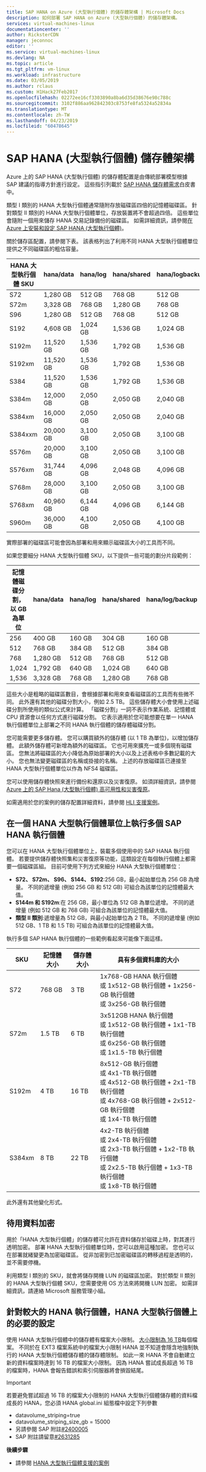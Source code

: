 ```yaml
---
title: SAP HANA on Azure (大型執行個體) 的儲存體架構 | Microsoft Docs
description: 如何部署 SAP HANA on Azure (大型執行個體) 的儲存體架構。
services: virtual-machines-linux
documentationcenter: ''
author: RicksterCDN
manager: jeconnoc
editor: ''
ms.service: virtual-machines-linux
ms.devlang: NA
ms.topic: article
ms.tgt_pltfrm: vm-linux
ms.workload: infrastructure
ms.date: 03/05/2019
ms.author: rclaus
ms.custom: H1Hack27Feb2017
ms.openlocfilehash: 02272ee16cf3303890a8ba6d35d38676e98c788c
ms.sourcegitcommit: 3102f886aa962842303c8753fe8fa5324a52834a
ms.translationtype: MT
ms.contentlocale: zh-TW
ms.lasthandoff: 04/23/2019
ms.locfileid: "60478645"
---
```

# <a name="sap-hana-large-instances-storage-architecture"></a>SAP HANA (大型執行個體) 儲存體架構

Azure 上的 SAP HANA (大型執行個體) 的儲存體配置是由傳統部署模型根據 SAP 建議的指導方針進行設定。 這些指引列載於 [SAP HANA 儲存體需求](https://go.sap.com/documents/2015/03/74cdb554-5a7c-0010-82c7-eda71af511fa.html)白皮書中。

類型 I 類別的 HANA 大型執行個體通常隨附存放磁碟區四倍的記憶體磁碟區。 針對類型 II 類別的 HANA 大型執行個體單位，存放裝置將不會超過四倍。 這些單位會隨附一個用來儲存 HANA 交易記錄備份的磁碟區。 如需詳細資訊，請參閱[在 Azure 上安裝和設定 SAP HANA (大型執行個體)](hana-installation.md?toc=%2fazure%2fvirtual-machines%2flinux%2ftoc.json)。

關於儲存區配置，請參閱下表。 該表格列出了利用不同 HANA 大型執行個體單位提供之不同磁碟區的粗估容量。

| HANA 大型執行個體 SKU | hana/data | hana/log | hana/shared | hana/logbackups |
| --- | --- | --- | --- | --- |
| S72 | 1,280 GB | 512 GB | 768 GB | 512 GB |
| S72m | 3,328 GB | 768 GB |1,280 GB | 768 GB |
| S96 | 1,280 GB | 512 GB | 768 GB | 512 GB |
| S192 | 4,608 GB | 1,024 GB | 1,536 GB | 1,024 GB |
| S192m | 11,520 GB | 1,536 GB | 1,792 GB | 1,536 GB |
| S192xm |  11,520 GB |  1,536 GB |  1,792 GB |  1,536 GB |
| S384 | 11,520 GB | 1,536 GB | 1,792 GB | 1,536 GB |
| S384m | 12,000 GB | 2,050 GB | 2,050 GB | 2,040 GB |
| S384xm | 16,000 GB | 2,050 GB | 2,050 GB | 2,040 GB |
| S384xxm |  20,000 GB | 3,100 GB | 2,050 GB | 3,100 GB |
| S576m | 20,000 GB | 3,100 GB | 2,050 GB | 3,100 GB |
| S576xm | 31,744 GB | 4,096 GB | 2,048 GB | 4,096 GB |
| S768m | 28,000 GB | 3,100 GB | 2,050 GB | 3,100 GB |
| S768xm | 40,960 GB | 6,144 GB | 4,096 GB | 6,144 GB |
| S960m | 36,000 GB | 4,100 GB | 2,050 GB | 4,100 GB |


實際部署的磁碟區可能會因為部署和用來顯示磁碟區大小的工具而不同。

如果您要細分 HANA 大型執行個體 SKU，以下提供一些可能的劃分片段範例：

| 記憶體磁碟分割，以 GB 為單位 | hana/data | hana/log | hana/shared | hana/log/backup |
| --- | --- | --- | --- | --- |
| 256 | 400 GB | 160 GB | 304 GB | 160 GB |
| 512 | 768 GB | 384 GB | 512 GB | 384 GB |
| 768 | 1,280 GB | 512 GB | 768 GB | 512 GB |
| 1,024 | 1,792 GB | 640 GB | 1,024 GB | 640 GB |
| 1,536 | 3,328 GB | 768 GB | 1,280 GB | 768 GB |


這些大小是粗略的磁碟區數目，會根據部署和用來查看磁碟區的工具而有些微不同。 此外還有其他的磁碟分割大小，例如 2.5 TB。 這些儲存體大小會使用上述磁碟分割所使用的類似公式來計算。 「磁碟分割」一詞不表示作業系統、記憶體或 CPU 資源會以任何方式進行磁碟分割。 它表示適用於您可能想要在單一 HANA 執行個體單位上部署之不同 HANA 執行個體的儲存體磁碟分割。 

您可能需要更多儲存體。 您可以購買額外的儲存體 (以 1 TB 為單位)，以增加儲存體。 此額外儲存體可新增為額外的磁碟區。 它也可用來擴充一或多個現有磁碟區。 您無法將磁碟區的大小降低為原始部署的大小以及上述表格中多數記載的大小。 您也無法變更磁碟區的名稱或掛接的名稱。 上述的存放磁碟區已連接至 HANA 大型執行個體單位以作為 NFS4 磁碟區。

您可以使用儲存體快照來進行備份和還原以及災害復原。 如須詳細資訊，請參閱 [Azure 上的 SAP Hana (大型執行個體) 高可用性和災害復原](hana-overview-high-availability-disaster-recovery.md?toc=%2fazure%2fvirtual-machines%2flinux%2ftoc.json)。

如需適用於您的案例的儲存配置詳細資料，請參閱 [HLI 支援案例](hana-supported-scenario.md)。

## <a name="run-multiple-sap-hana-instances-on-one-hana-large-instance-unit"></a>在一個 HANA 大型執行個體單位上執行多個 SAP HANA 執行個體

您可以在 HANA 大型執行個體單位上，裝載多個使用中的 SAP HANA 執行個體。 若要提供儲存體快照集和災害復原等功能，這類設定在每個執行個體上都需要一個磁碟區組。 目前可使用下列方式來細分 HANA 大型執行個體單位：

- **S72、 S72m、 S96、 S144、 S192**:256 GB，最小起始單位為 256 GB 為增量。 不同的遞增量 (例如 256 GB 和 512 GB) 可組合為該單位的記憶體最大值。
- **S144m 和 S192m**:在 256 GB，最小單位為 512 GB 為單位遞增。 不同的遞增量 (例如 512 GB 和 768 GB) 可組合為該單位的記憶體最大值。
- **類型 II 類別**:遞增量為 512 GB，與最小起始單位為 2 TB。 不同的遞增量 (例如 512 GB、1 TB 和 1.5 TB) 可組合為該單位的記憶體最大值。

執行多個 SAP HANA 執行個體的一些範例看起來可能像下面這樣。

| SKU | 記憶體大小 | 儲存體大小 | 具有多個資料庫的大小 |
| --- | --- | --- | --- |
| S72 | 768 GB | 3 TB | 1x768-GB HANA 執行個體<br /> 或 1x512-GB 執行個體 + 1x256-GB 執行個體<br /> 或 3x256-GB 執行個體 | 
| S72m | 1.5 TB | 6 TB | 3x512GB HANA 執行個體<br />或 1x512-GB 執行個體 + 1x1-TB 執行個體<br />或 6x256-GB 執行個體<br />或 1x1.5-TB 執行個體 | 
| S192m | 4 TB | 16 TB | 8x512-GB 執行個體<br />或 4x1-TB 執行個體<br />或 4x512-GB 執行個體 + 2x1-TB 執行個體<br />或 4x768-GB 執行個體 + 2x512-GB 執行個體<br />或 1x4-TB 執行個體 |
| S384xm | 8 TB | 22 TB | 4x2-TB 執行個體<br />或 2x4-TB 執行個體<br />或 2x3-TB 執行個體 + 1x2-TB 執行個體<br />或 2x2.5-TB 執行個體 + 1x3-TB 執行個體<br />或 1x8-TB 執行個體 |


此外還有其他變化形式。 

## <a name="encryption-of-data-at-rest"></a>待用資料加密
用於「HANA 大型執行個體」的儲存體可允許在資料儲存於磁碟上時，對其進行透明加密。 部署 HANA 大型執行個體單位時，您可以啟用這種加密。 您也可以在部署就緒變更為加密磁碟區。 從非加密到已加密磁碟區的轉移過程是透明的，並不需要停機。 

利用類型 I 類別的 SKU，就會將儲存開機 LUN 的磁碟區加密。 對於類型 II 類別的 HANA 大型執行個體 SKU，您需要使用 OS 方法來將開機 LUN 加密。 如需詳細資訊，請連絡 Microsoft 服務管理小組。

## <a name="required-settings-for-larger-hana-instances-on-hana-large-instances"></a>針對較大的 HANA 執行個體，HANA 大型執行個體上的必要的設定
使用 HANA 大型執行個體中的儲存體有檔案大小限制。 [大小限制為 16 TB](https://docs.netapp.com/ontap-9/index.jsp?topic=%2Fcom.netapp.doc.dot-cm-vsmg%2FGUID-AA1419CF-50AB-41FF-A73C-C401741C847C.html)每個檔案。 不同於在 EXT3 檔案系統中的檔案大小限制 HANA 並不知道會隱含地強制執行的 HANA 大型執行個體儲存體的儲存體限制。 如此一來 HANA 不會自動建立新的資料檔案時達到 16 TB 的檔案大小限制。 因為 HANA 嘗試成長超過 16 TB 的檔案時，HANA 會報告錯誤和索引伺服器將會損毀結尾。

> [!IMPORTANT]
> 若要避免嘗試超過 16 TB 的檔案大小限制的 HANA 大型執行個體儲存體的資料檔成長的 HANA，您必須 HANA global.ini 組態檔中設定下列參數
> 
> - datavolume_striping=true
> - datavolume_striping_size_gb = 15000
> - 另請參閱 SAP 附註[#2400005](https://launchpad.support.sap.com/#/notes/2400005)
> - SAP 附註請留意[#2631285](https://launchpad.support.sap.com/#/notes/2631285)




**後續步驟**
- 請參閱 [HANA 大型執行個體支援的案例](hana-supported-scenario.md)
